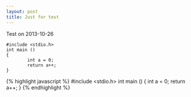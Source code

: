 ```yaml
---
layout: post
title: Just for test
---
```


Test on 2013-10-26


```
#include <stdio.h>
int main ()
{
        int a = 0;
        return a++;
}
```


{% highlight javascript %}
#include <stdio.h>
int main ()
{
        int a = 0;
        return a++;
}
{% endhighlight %} 

